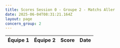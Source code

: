 ```yaml
---
title: Scores Session 0 - Groupe 2 - Matchs Aller
date: 2025-06-04T08:31:21.164Z
layout: page
concern_group: 2
---
```




| Équipe 1 | Équipe 2 | Score | Date |
|----------|----------|-------|------|

